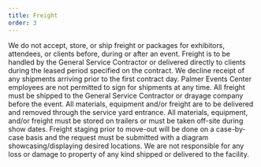 ```yaml
---
title: Freight
order: 3
---
```


We do not accept, store, or ship freight or packages for exhibitors, attendees, or clients before, during or after an event. Freight is to be handled by the General Service Contractor or delivered directly to clients during the leased period specified on the contract. We decline receipt of any shipments arriving prior to the first contract day. Palmer Events Center employees are not permitted to sign for shipments at any time. All freight must be shipped to the General Service Contractor or drayage company before the event. All materials, equipment and/or freight are to be delivered and removed through the service yard entrance.  All materials, equipment, and/or freight must be stored on trailers or must be taken off-site during show dates. Freight staging prior to move-out will be done on a case-by-case basis and the request must be submitted with a diagram showcasing/displaying desired locations. We are not responsible for any loss or damage to property of any kind shipped or delivered to the facility.
